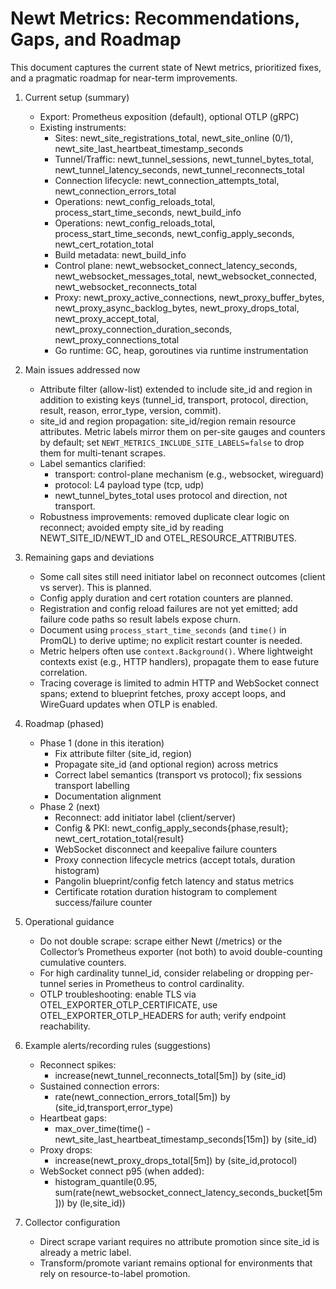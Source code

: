 # Newt Metrics: Recommendations, Gaps, and Roadmap

This document captures the current state of Newt metrics, prioritized fixes, and a pragmatic roadmap for near-term improvements.

1) Current setup (summary)

   - Export: Prometheus exposition (default), optional OTLP (gRPC)
   - Existing instruments:
     - Sites: newt_site_registrations_total, newt_site_online (0/1), newt_site_last_heartbeat_timestamp_seconds
     - Tunnel/Traffic: newt_tunnel_sessions, newt_tunnel_bytes_total, newt_tunnel_latency_seconds, newt_tunnel_reconnects_total
     - Connection lifecycle: newt_connection_attempts_total, newt_connection_errors_total
     - Operations: newt_config_reloads_total, process_start_time_seconds, newt_build_info
     - Operations: newt_config_reloads_total, process_start_time_seconds, newt_config_apply_seconds, newt_cert_rotation_total
     - Build metadata: newt_build_info
     - Control plane: newt_websocket_connect_latency_seconds, newt_websocket_messages_total, newt_websocket_connected, newt_websocket_reconnects_total
     - Proxy: newt_proxy_active_connections, newt_proxy_buffer_bytes, newt_proxy_async_backlog_bytes, newt_proxy_drops_total, newt_proxy_accept_total, newt_proxy_connection_duration_seconds, newt_proxy_connections_total
     - Go runtime: GC, heap, goroutines via runtime instrumentation

2) Main issues addressed now

   - Attribute filter (allow-list) extended to include site_id and region in addition to existing keys (tunnel_id, transport, protocol, direction, result, reason, error_type, version, commit).
   - site_id and region propagation: site_id/region remain resource attributes. Metric labels mirror them on per-site gauges and counters by default; set `NEWT_METRICS_INCLUDE_SITE_LABELS=false` to drop them for multi-tenant scrapes.
   - Label semantics clarified:
     - transport: control-plane mechanism (e.g., websocket, wireguard)
     - protocol: L4 payload type (tcp, udp)
     - newt_tunnel_bytes_total uses protocol and direction, not transport.
   - Robustness improvements: removed duplicate clear logic on reconnect; avoided empty site_id by reading NEWT_SITE_ID/NEWT_ID and OTEL_RESOURCE_ATTRIBUTES.

3) Remaining gaps and deviations

   - Some call sites still need initiator label on reconnect outcomes (client vs server). This is planned.
   - Config apply duration and cert rotation counters are planned.
   - Registration and config reload failures are not yet emitted; add failure code paths so result labels expose churn.
   - Document using `process_start_time_seconds` (and `time()` in PromQL) to derive uptime; no explicit restart counter is needed.
   - Metric helpers often use `context.Background()`. Where lightweight contexts exist (e.g., HTTP handlers), propagate them to ease future correlation.
   - Tracing coverage is limited to admin HTTP and WebSocket connect spans; extend to blueprint fetches, proxy accept loops, and WireGuard updates when OTLP is enabled.

4) Roadmap (phased)

   - Phase 1 (done in this iteration)
     - Fix attribute filter (site_id, region)
     - Propagate site_id (and optional region) across metrics
     - Correct label semantics (transport vs protocol); fix sessions transport labelling
     - Documentation alignment
   - Phase 2 (next)
     - Reconnect: add initiator label (client/server)
     - Config & PKI: newt_config_apply_seconds{phase,result}; newt_cert_rotation_total{result}
     - WebSocket disconnect and keepalive failure counters
     - Proxy connection lifecycle metrics (accept totals, duration histogram)
     - Pangolin blueprint/config fetch latency and status metrics
     - Certificate rotation duration histogram to complement success/failure counter

5) Operational guidance

   - Do not double scrape: scrape either Newt (/metrics) or the Collector’s Prometheus exporter (not both) to avoid double-counting cumulative counters.
   - For high cardinality tunnel_id, consider relabeling or dropping per-tunnel series in Prometheus to control cardinality.
   - OTLP troubleshooting: enable TLS via OTEL_EXPORTER_OTLP_CERTIFICATE, use OTEL_EXPORTER_OTLP_HEADERS for auth; verify endpoint reachability.

6) Example alerts/recording rules (suggestions)

   - Reconnect spikes:
     - increase(newt_tunnel_reconnects_total[5m]) by (site_id)
   - Sustained connection errors:
     - rate(newt_connection_errors_total[5m]) by (site_id,transport,error_type)
   - Heartbeat gaps:
     - max_over_time(time() - newt_site_last_heartbeat_timestamp_seconds[15m]) by (site_id)
   - Proxy drops:
     - increase(newt_proxy_drops_total[5m]) by (site_id,protocol)
   - WebSocket connect p95 (when added):
     - histogram_quantile(0.95, sum(rate(newt_websocket_connect_latency_seconds_bucket[5m])) by (le,site_id))

7) Collector configuration

   - Direct scrape variant requires no attribute promotion since site_id is already a metric label.
   - Transform/promote variant remains optional for environments that rely on resource-to-label promotion.
